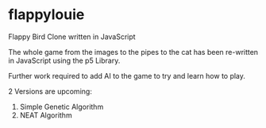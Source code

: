 # flappylouie
Flappy Bird Clone written in JavaScript

The whole game from the images to the pipes to the cat has been re-written in JavaScript using the p5 Library. 

Further work required to add AI to the game to try and learn how to play. 

2 Versions are upcoming:

1. Simple Genetic Algorithm
2. NEAT Algorithm
